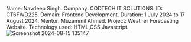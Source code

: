 Name: Navdeep Singh.
Company: CODTECH IT SOLUTIONS.
ID: CT6FWD225. Domain: Frontend Development.
Duration: 1 July 2024 to 17 August 2024.
Mentor: Muzammil Ahmed.
Project: Weather Forecasting Website.
Technology used: HTML,CSS,Javascript.
![Screenshot 2024-08-15 135147](https://github.com/user-attachments/assets/f7faa858-1d42-4ea9-a07b-7e7393ce7363)

